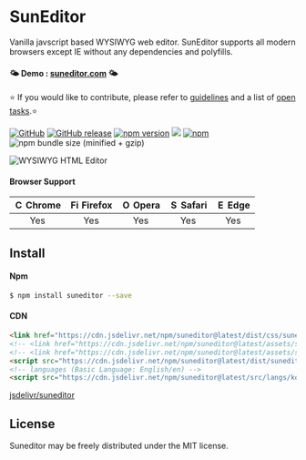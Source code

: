 # SunEditor
Vanilla javscript based WYSIWYG web editor.
SunEditor supports all modern browsers except IE without any dependencies and polyfills.

#### 🌤 Demo : <a href="http://suneditor.com" target="_blank">suneditor.com</a> 🌤

⭐ If you would like to contribute, please refer to [guidelines](/CONTRIBUTING.md) and a list of [open tasks](https://github.com/jihong88/suneditor/issues?q=is%3Aopen+is%3Aissue+label%3A%22help+wanted%22).⭐

[![GitHub](https://img.shields.io/github/license/jihong88/suneditor.svg?style=flat-square)](https://github.com/JiHong88/SunEditor/blob/master/LICENSE.txt)
[![GitHub release](https://img.shields.io/github/release/jihong88/suneditor.svg?style=flat-square)](https://github.com/JiHong88/SunEditor/releases)
[![npm version](https://img.shields.io/npm/v/suneditor.svg?style=flat-square)](https://www.npmjs.com/package/suneditor)
[![](https://data.jsdelivr.com/v1/package/npm/suneditor/badge)](https://www.jsdelivr.com/package/npm/suneditor)
[![npm](https://img.shields.io/npm/dt/suneditor.svg?style=flat-square)](https://www.npmjs.com/package/suneditor)
![npm bundle size (minified + gzip)](https://img.shields.io/bundlephobia/minzip/suneditor.svg?style=flat-square)

![WYSIWYG HTML Editor](http://suneditor.com/docs/screen-main-w.png?v=2700)

#### Browser Support

| <img src="http://suneditor.com/docs/chrome-64.png" alt="Chrome" width="16px" height="16px" /> Chrome | <img src="http://suneditor.com/docs/mozilla-64.png" alt="Firefox" width="16px" height="16px" /> Firefox | <img src="http://suneditor.com/docs/opera-64.png" alt="Opera" width="16px" height="16px" /> Opera | <img src="http://suneditor.com/docs/safari-64.png" alt="Safari" width="16px" height="16px" /> Safari | <img src="http://suneditor.com/docs/edge-64.png" alt="Edge" width="16px" height="16px" /> Edge |
|:---:|:---:|:---:|:---:|:---:|
| Yes | Yes | Yes | Yes | Yes |

## Install
#### Npm
``` sh
$ npm install suneditor --save
```
#### CDN
``` html
<link href="https://cdn.jsdelivr.net/npm/suneditor@latest/dist/css/suneditor.min.css" rel="stylesheet">
<!-- <link href="https://cdn.jsdelivr.net/npm/suneditor@latest/assets/suneditor.css" rel="stylesheet"> -->
<!-- <link href="https://cdn.jsdelivr.net/npm/suneditor@latest/assets/suneditor-content.css" rel="stylesheet"> -->
<script src="https://cdn.jsdelivr.net/npm/suneditor@latest/dist/suneditor.min.js"></script>
<!-- languages (Basic Language: English/en) -->
<script src="https://cdn.jsdelivr.net/npm/suneditor@latest/src/langs/ko.js"></script>
```
[jsdelivr/suneditor](https://www.jsdelivr.com/package/npm/suneditor)


## License
Suneditor may be freely distributed under the MIT license.

